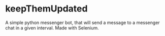 # keepThemUpdated
A simple python messenger bot, that will send a message to a messenger chat in a given interval. Made with Selenium.
